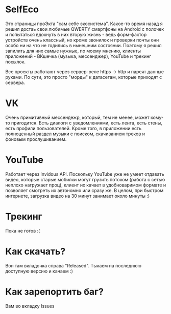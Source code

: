 # SelfEco
Это страницы проЭкта "сам себе экосистема". Какое-то время назад я решил достаь свои любимые QWERTY смартфоны на Android с полочек и попытаться вдохнуть в них вторую жизнь - ведь форм-фактор устройств очень классный, но кроме звонилок и проверки почты они особо ни на что не годились в нынешним состоянии. Поэтому я решил запилить для них самые нужные, по моему мнению, клиенты приложений - ВКшечка (музыка, мессенджер), YouTube и трекинг посылок.

Все проекты работают через сервер-реле https -> http и парсят данные руками. По сути, это просто "морды" к датасетам, которые приходят с сервера.

# VK
Очень примитивный мессендежр, который, тем не менее, может кому-то пригодится. Есть диалоги с уведомлениями, есть лента, есть стены, есть профили пользователей. Кроме того, в приложении есть полноценный раздел музыки с поиском, скачиванием треков и фоновым прослушиванием.

# YouTube
Работает через Invidous API. Поскольку YouTube уже не умеет отдавать видео, которые старые мобилки могут грузить потоком (работа с сетью неплохо нагружает проц), клиент их качает в удобноваримом формате и позволяет смотреть их автономно или сразу же. В целом, при быстром интернете, загрузка видео на 30 минут занимает около минуты :)

# Трекинг
Пока не готов :(

# Как скачать?
Вон там вкладочка справа "Released". Тыкаем на последнюю доступную версию и качаем :)

# Как зарепортить баг?
Вам во вкладку Issues
